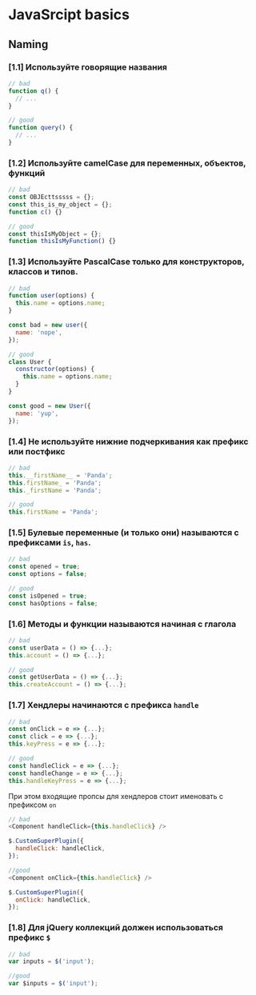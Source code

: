 # JavaSrcipt basics

## Naming

### [1.1] Используйте говорящие названия

```javascript
// bad
function q() {
  // ...
}

// good
function query() {
  // ...
}
```

### [1.2] Используйте camelCase для переменных, объектов, функций

```js
// bad
const OBJEcttsssss = {};
const this_is_my_object = {};
function c() {}

// good
const thisIsMyObject = {};
function thisIsMyFunction() {}
```

### [1.3] Используйте PascalCase только для конструкторов, классов и типов.

```js
// bad
function user(options) {
  this.name = options.name;
}

const bad = new user({
  name: 'nope',
});

// good
class User {
  constructor(options) {
    this.name = options.name;
  }
}

const good = new User({
  name: 'yup',
});
```

### [1.4] Не используйте нижние подчеркивания как префикс или постфикс

```js
// bad
this.__firstName__ = 'Panda';
this.firstName_ = 'Panda';
this._firstName = 'Panda';

// good
this.firstName = 'Panda';
```

### [1.5] Булевые переменные (и только они) называются с префиксами `is`, `has`.

```js
// bad
const opened = true;
const options = false;

// good
const isOpened = true;
const hasOptions = false;
```

### [1.6] Методы и функции называются начиная с глагола

```js
// bad
const userData = () => {...};
this.account = () => {...};

// good
const getUserData = () => {...};
this.createAccount = () => {...};
```

### [1.7] Хендлеры начинаются с префикса `handle`

```js
// bad
const onClick = e => {...};
const click = e => {...};
this.keyPress = e => {...};

// good
const handleClick = e => {...};
const handleChange = e => {...};
this.handleKeyPress = e => {...};
```

При этом входящие пропсы для хендлеров стоит именовать с префиксом `on`

```js
// bad
<Component handleClick={this.handleClick} />

$.CustomSuperPlugin({
  handleClick: handleClick,
});

//good
<Component onClick={this.handleClick} />

$.CustomSuperPlugin({
  onClick: handleClick,
});
```

### [1.8] Для jQuery коллекций должен использоваться префикс `$`

```js
// bad
var inputs = $('input');

//good
var $inputs = $('input');
```

